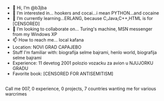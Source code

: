 - 👋 Hi, I’m @b3jba
- 👀 I’m interested in... hookers and cocai...i mean PYTHON...and cocaine
- 🌱 I’m currently learning...ERLANG, because C,Java,C++,HTML is for [CENSORED]
- 💞️ I’m looking to collaborate on... Turing's machine, MSN messenger from my Windows XP
- 📫 How to reach me... local kafana
- Location: NOVI GRAD CAPAJEBO
-  Stuff I'm familiar with: biografija selme bajrami, henlo world, biografija selme bajrami
- Experience: 11 devetog 2001 polozio vozacku za avion u NJUJORKU GRADU
- Favorite book: [CENSORED FOR ANTISEMITISM]
<br>
Call me 007, 0 experience, 0 projects, 7 countries wanting me for various warcrimes

<!---
b3jba/b3jba is a ✨ special ✨ repository because its `README.md` (this file) appears on your GitHub profile.
You can click the Preview link to take a look at your changes.
--->
